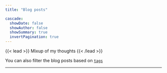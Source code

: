 ```yaml
---
title: "Blog posts"

cascade:
  showDate: false
  showAuthor: false
  showSummary: true
  invertPagination: true
---
```


{{< lead >}}
Mixup of my thoughts
{{< /lead >}}

You can also filter the blog posts based on [`tags`](/tags)

---
